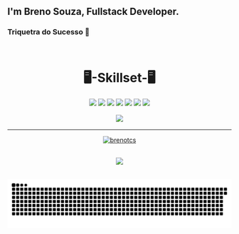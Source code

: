 ## I'm Breno Souza, Fullstack Developer.

### Triquetra do Sucesso 🚀

  <br>
<div align = "center">
  <h1>🖥️-Skillset-🖥️</h1>
<img src="https://img.shields.io/badge/-React.Js-00008B?style=for-the-badge&logo=React&logoColor=black" target="_blank">    
<img src="https://img.shields.io/badge/-JavaScript-yellow?style=for-the-badge&logo=JavaScript&logoColor=black" target="_blank">  
<img src="https://img.shields.io/badge/-HTML-A52A2A?style=for-the-badge&logo=HTML5&logoColor=black" target="_blank">  
<img src="https://img.shields.io/badge/-CSS-1E90FF?style=for-the-badge&logo=css&logoColor=black" target="_blank">  
<img src="https://img.shields.io/badge/Node%20js-339933?style=for-the-badge&logo=nodedotjs&logoColor=black" target="_blank">  
<img src="https://img.shields.io/badge/firebase-ffca28?style=for-the-badge&logo=firebase&logoColor=black" target="_blank">  
<img src="https://img.shields.io/badge/MySQL-005C84?style=for-the-badge&logo=mysql&logoColor=black" target="_blank">  
  <br><br>
<img src="https://img.shields.io/badge/ETC.-191970?style=for-the-badge" target="_blank">  
</div>

<div align="center">
  <hr>
  <a href="https://github.com/Brenotcs">
    
  [![brenotcs](https://github-readme-stats.vercel.app/api/top-langs/?username=brenotcs&layout=compact&theme=radical)](https://github.com/anuraghazra/github-readme-stats)

</td><td width="50%" align="center">
</div>
    
<div> 
  <br>

  <div align="center">
    <a href="https://www.linkedin.com/in/brenotcsouza/" target="_blank"><img src="https://img.shields.io/badge/-LinkedIn-%230077B5?style=for-the-badge&logo=linkedin&logoColor=white" target="_blank"></a> 
  <div> 
    
 ## 
</div>



![snake gif](https://github.com/Brenotcs/Brenotcs/blob/output/github-snake-dark.svg)
